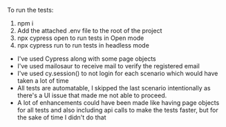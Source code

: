 To run the tests:
1) npm i
2) Add the attached .env file to the root of the project
3) npx cypress open to run tests in Open mode
4) npx cypress run to run tests in headless mode

- I've used Cypress along with some page objects
- I've used mailosaur to receive mail to verify the registered email
- I've used cy.session() to not login for each scenario which would have taken a lot of time
- All tests are automatable, I skipped the last scenario intentionally as there's a UI issue that made me not able to proceed.
- A lot of enhancements could have been made like having page objects for all tests and also including api calls to make the tests faster, but for the sake of time I didn't do that

